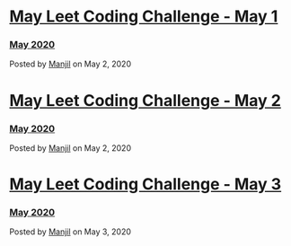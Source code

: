 # [May Leet Coding Challenge - May 1](/blog/post/Leet-Coding-Monthly-Day1)
### [May 2020](/blog/post/Leet-Coding-Monthly-Day1)
Posted by [Manjil](mailto:iammanjil@gmail.com) on May 2, 2020

# [May Leet Coding Challenge - May 2](/blog/post/Leet-Coding-Monthly-Day2)
### [May 2020](/blog/post/Leet-Coding-Monthly-Day2)
Posted by [Manjil](mailto:iammanjil@gmail.com) on May 2, 2020

# [May Leet Coding Challenge - May 3](/blog/post/Leet-Coding-Monthly-Day3)
### [May 2020](/blog/post/Leet-Coding-Monthly-Day3)
Posted by [Manjil](mailto:iammanjil@gmail.com) on May 3, 2020

